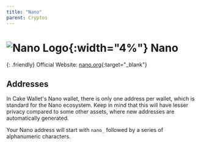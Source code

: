 ```yaml
---
title: "Nano"
parent: Cryptos
---
```


# ![Nano Logo](./nano.svg){:width="4%"} Nano

{: .friendly}
Official Website: [nano.org](https://nano.org/){:target="_blank"}

## Addresses

In Cake Wallet's Nano wallet, there is only one address per wallet, which is standard for the Nano ecosystem. Keep in mind that this will have lesser privacy compared to some other assets, where new addresses are automatically generated.

Your Nano address will start with `nano_` followed by a series of alphanumeric characters.